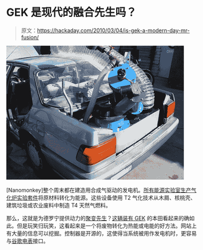 # GEK 是现代的融合先生吗？

> 原文：<https://hackaday.com/2010/03/04/is-gek-a-modern-day-mr-fusion/>

![](img/15850ccb8308de5d0820cd20b17458bb.png "honda-with-mr-fusion")

[Nanomonkey]整个周末都在建造用合成气驱动的发电机。[所有能源实验室生产气化炉实验套件](http://www.gekgasifier.com/)将原材料转化为能源。这些设备使用 T2 气化技术从木屑、核桃壳、建筑垃圾或农业废料中制造 T4 天然气燃料。

那么，这就是为德罗宁提供动力的[聚变先生](http://bttf.wikia.com/wiki/Mr._Fusion)？[这辆装有 GEK](http://www.flickr.com/photos/33844192@N04/sets/72157611845184353/) 的本田看起来的确如此。但是玩笑归玩笑，这看起来是一个将废物转化为热能或电能的好方法。网站上有大量的信息可以挖掘。控制器是开源的，这使得当系统被用作发电机时，更容易与[谷歌电表](http://hackaday.com/2010/03/04/google-unveils-api-to-powermeter/)接口。